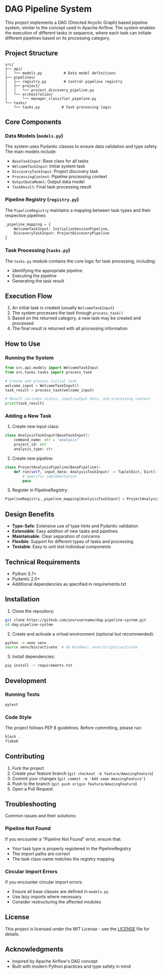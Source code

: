 # DAG Pipeline System

This project implements a DAG (Directed Acyclic Graph) based pipeline system, similar to the concept used in Apache Airflow. The system enables the execution of different tasks in sequence, where each task can initiate different pipelines based on its processing category.

## Project Structure

```
src/
├── api/
│   └── models.py          # Data model definitions
├── pipelines/
│   ├── registry.py        # Central pipeline registry
│   ├── project/
│   │   └── project_discovery_pipeline.py
│   └── orchestration/
│       └── manager_classifier_pipeline.py
└── tasks/
    └── tasks.py          # Task processing logic
```

## Core Components

### Data Models (`models.py`)

The system uses Pydantic classes to ensure data validation and type safety. The main models include:

- `BaseTaskInput`: Base class for all tasks
- `WelcomeTaskInput`: Initial system task
- `DiscoveryTaskInput`: Project discovery task
- `ProcessingContext`: Pipeline processing context
- `OutputDataModel`: Output data model
- `TaskResult`: Final task processing result

### Pipeline Registry (`registry.py`)

The `PipelineRegistry` maintains a mapping between task types and their respective pipelines:

```python
_pipeline_mapping = {
    WelcomeTaskInput: InitializeSessionPipeline,
    DiscoveryTaskInput: ProjectDiscoveryPipeline
}
```

### Task Processing (`tasks.py`)

The `tasks.py` module contains the core logic for task processing, including:
- Identifying the appropriate pipeline
- Executing the pipeline
- Generating the task result

## Execution Flow

1. An initial task is created (usually `WelcomeTaskInput`)
2. The system processes the task through `process_task()`
3. Based on the returned category, a new task may be created and processed
4. The final result is returned with all processing information

## How to Use

### Running the System

```python
from src.api.models import WelcomeTaskInput
from src.tasks.tasks import process_task

# Create and process initial task
welcome_input = WelcomeTaskInput()
task_result = process_task(welcome_input)

# Result includes status, input/output data, and processing context
print(task_result)
```

### Adding a New Task

1. Create new input class:
```python
class AnalysisTaskInput(BaseTaskInput):
    command_name: str = "analysis"
    project_id: str
    analysis_type: str
```

2. Create new pipeline:
```python
class ProjectAnalysisPipeline(BasePipeline):
    def run(self, input_data: AnalysisTaskInput) -> Tuple[Dict, Dict]:
        # Specific implementation
        pass
```

3. Register in PipelineRegistry:
```python
PipelineRegistry._pipeline_mapping[AnalysisTaskInput] = ProjectAnalysisPipeline
```

## Design Benefits

- **Type-Safe**: Extensive use of type hints and Pydantic validation
- **Extensible**: Easy addition of new tasks and pipelines
- **Maintainable**: Clear separation of concerns
- **Flexible**: Support for different types of tasks and processing
- **Testable**: Easy to unit test individual components

## Technical Requirements

- Python 3.7+
- Pydantic 2.0+
- Additional dependencies as specified in requirements.txt

## Installation

1. Clone the repository:
```bash
git clone https://github.com/yourusername/dag-pipeline-system.git
cd dag-pipeline-system
```

2. Create and activate a virtual environment (optional but recommended):
```bash
python -m venv venv
source venv/bin/activate  # On Windows: venv\Scripts\activate
```

3. Install dependencies:
```bash
pip install -r requirements.txt
```

## Development

### Running Tests
```bash
pytest
```

### Code Style
The project follows PEP 8 guidelines. Before committing, please run:
```bash
black .
flake8
```

## Contributing

1. Fork the project
2. Create your feature branch (`git checkout -b feature/AmazingFeature`)
3. Commit your changes (`git commit -m 'Add some AmazingFeature'`)
4. Push to the branch (`git push origin feature/AmazingFeature`)
5. Open a Pull Request

## Troubleshooting

Common issues and their solutions:

### Pipeline Not Found
If you encounter a "Pipeline Not Found" error, ensure that:
- Your task type is properly registered in the PipelineRegistry
- The import paths are correct
- The task class name matches the registry mapping

### Circular Import Errors
If you encounter circular import errors:
- Ensure all base classes are defined in `models.py`
- Use lazy imports where necessary
- Consider restructuring the affected modules

## License

This project is licensed under the MIT License - see the [LICENSE](LICENSE) file for details.

## Acknowledgments

- Inspired by Apache Airflow's DAG concept
- Built with modern Python practices and type safety in mind